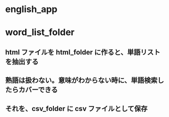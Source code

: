 # english_app

# word_list_folder

## html ファイルを html_folder に作ると、単語リストを抽出する
## 熟語は扱わない。意味がわからない時に、単語検索したらカバーできる
## それを、csv_folder に csv ファイルとして保存
